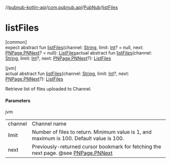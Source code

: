 //[pubnub-kotlin-api](../../../index.md)/[com.pubnub.api](../index.md)/[PubNub](index.md)/[listFiles](list-files.md)

# listFiles

[common]\
expect abstract fun [listFiles](list-files.md)(channel: [String](https://kotlinlang.org/api/latest/jvm/stdlib/kotlin/-string/index.html), limit: [Int](https://kotlinlang.org/api/latest/jvm/stdlib/kotlin/-int/index.html)? = null, next: [PNPage.PNNext](../../../../../pubnub-kotlin/pubnub-kotlin-core-api/pubnub-kotlin-core-api/com.pubnub.api.models.consumer.objects/-p-n-page/-p-n-next/index.md)? = null): [ListFiles](../../com.pubnub.api.endpoints.files/-list-files/index.md)actual abstract fun [listFiles](list-files.md)(channel: [String](https://kotlinlang.org/api/latest/jvm/stdlib/kotlin/-string/index.html), limit: [Int](https://kotlinlang.org/api/latest/jvm/stdlib/kotlin/-int/index.html)?, next: [PNPage.PNNext](../../../../../pubnub-kotlin/pubnub-kotlin-core-api/pubnub-kotlin-core-api/com.pubnub.api.models.consumer.objects/-p-n-page/-p-n-next/index.md)?): [ListFiles](../../com.pubnub.api.endpoints.files/-list-files/index.md)

[jvm]\
actual abstract fun [listFiles](list-files.md)(channel: [String](https://kotlinlang.org/api/latest/jvm/stdlib/kotlin/-string/index.html), limit: [Int](https://kotlinlang.org/api/latest/jvm/stdlib/kotlin/-int/index.html)?, next: [PNPage.PNNext](../../../../../pubnub-kotlin/pubnub-kotlin-core-api/pubnub-kotlin-core-api/com.pubnub.api.models.consumer.objects/-p-n-page/-p-n-next/index.md)?): [ListFiles](../../com.pubnub.api.endpoints.files/-list-files/index.md)

Retrieve list of files uploaded to Channel.

#### Parameters

jvm

| | |
|---|---|
| channel | Channel name |
| limit | Number of files to return. Minimum value is 1, and maximum is 100. Default value is 100. |
| next | Previously-returned cursor bookmark for fetching the next page. @see [PNPage.PNNext](../../../../../pubnub-kotlin/pubnub-kotlin-core-api/pubnub-kotlin-core-api/com.pubnub.api.models.consumer.objects/-p-n-page/-p-n-next/index.md) |
